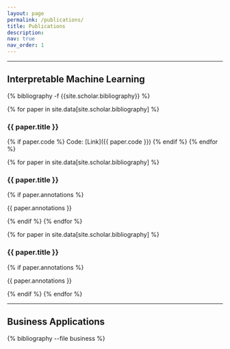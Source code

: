```yaml
---
layout: page
permalink: /publications/
title: Publications
description: 
nav: true
nav_order: 1
---
```


---
## **Interpretable Machine Learning**
<!-- _pages/publications.md -->
<div class="publications">

{% bibliography -f {{site.scholar.bibliography}} %}

</div>

{% for paper in site.data[site.scholar.bibliography] %}
  ### {{ paper.title }}
  {% if paper.code %}
    Code: [Link]({{ paper.code }})
  {% endif %}
{% endfor %}

{% for paper in site.data[site.scholar.bibliography] %}
  ### {{ paper.title }}
  {% if paper.annotations %}
    <p>{{ paper.annotations }}</p>
  {% endif %}
{% endfor %}

{% for paper in site.data[site.scholar.bibliography] %}
  ### {{ paper.title }}
  {% if paper.annotations %}
    <p>{{ paper.annotations }}</p>
  {% endif %}
{% endfor %}


---
## **Business Applications**
<!-- _pages/publications.md -->
<div class="publications">

{% bibliography --file business %}

</div>